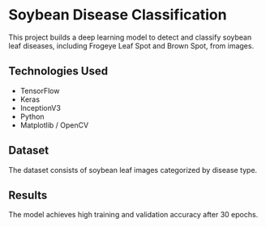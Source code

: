 # Soybean Disease Classification

This project builds a deep learning model to detect and classify soybean leaf diseases, including Frogeye Leaf Spot and Brown Spot, from images.

## Technologies Used
- TensorFlow
- Keras
- InceptionV3
- Python
- Matplotlib / OpenCV

## Dataset
The dataset consists of soybean leaf images categorized by disease type.

## Results
The model achieves high training and validation accuracy after 30 epochs.
